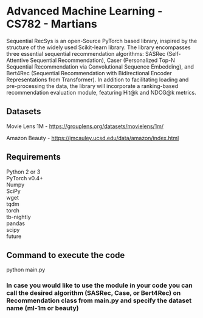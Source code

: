 ﻿# Advanced Machine Learning - CS782 - Martians

Sequential RecSys is an open-Source PyTorch based library, inspired by the structure of the widely used Scikit-learn library. The library encompasses three essential sequential recommendation algorithms: SASRec (Self-Attentive Sequential Recommendation), Caser (Personalized Top-N Sequential Recommendation via Convolutional Sequence Embedding), and Bert4Rec (Sequential Recommendation with Bidirectional Encoder Representations from Transformer). In addition to facilitating loading and pre-processing the data, the library will incorporate a ranking-based recommendation evaluation module, featuring Hit@k and NDCG@k metrics.

## Datasets

Movie Lens 1M - https://grouplens.org/datasets/movielens/1m/ <br/>

Amazon Beauty - https://jmcauley.ucsd.edu/data/amazon/index.html

## Requirements

Python 2 or 3 <br/>
PyTorch v0.4+ <br/>
Numpy <br/>
SciPy <br/>
wget <br/>
tqdm <br/>
torch <br/>
tb-nightly <br/>
pandas <br/>
scipy <br/>
future <br/>

## Command to execute the code 

python main.py

### In case you would like to use the module in your code you can call the desired algorithm (SASRec, Case, or Bert4Rec) on Recommendation class from main.py and specify the dataset name (ml-1m or beauty)


